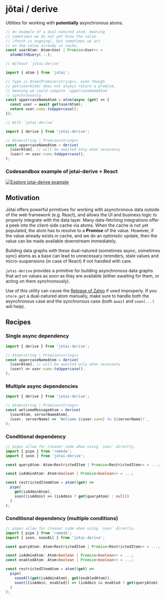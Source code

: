 # jōtai / derive

Utilities for working with **potentially** asynchronous atoms.

```ts
// An example of a dual-natured atom, meaning
// sometimes we do not yet know the value
// (fetch is ongoing), but sometimes we act
// on the value already in cache.
const userAtom: Atom<User | Promise<User>> =
  atomWithQuery(...);

```

```ts
// Without `jotai-derive`

import { atom } from 'jotai';

// Type is Atom<Promise<string>>, even though
// get(userAtom) does not always return a promise,
// meaning we could compute `uppercaseNameAtom`
// synchronously.
const uppercaseNameAtom = atom(async (get) => {
  const user = await get(userAtom);
  return user.name.toUppercase();
});

```

```ts
// With `jotai-derive`

import { derive } from 'jotai-derive';

// Atom<string | Promise<string>>
const uppercaseNameAtom = derive(
  [userAtom], // will be awaited only when necessary
  (user) => user.name.toUppercase(),
);
```

### Codesandbox example of jotai-derive + React

[![Explore jotai-derive example](https://codesandbox.io/static/img/play-codesandbox.svg)](https://codesandbox.io/p/sandbox/jotai-derive-example-7422pk?file=%2Fsrc%2FApp.tsx%3A17%2C10)

## Motivation

Jōtai offers powerful primitives for working with asynchronous data outside of the web framework (e.g. React), and allows the UI and business logic to
properly integrate with the data layer. Many data-fetching integrations offer a peek into the client-side cache via atoms. When the cache
is not yet populated, the atom has to resolve to a **Promise** of the value. However, if the value already exists in cache, and we do an optimistic update, then the value can be made available downstream
immediately.

Building data graphs with these dual-natured (sometimes async, sometimes sync) atoms as a base can lead to unnecessary rerenders, stale values and micro-suspensions (in case of React) if not handled with care.

`jotai-derive` provides a primitive for building asynchronous data graphs
that act on values as soon as they are available (either awaiting for them, or acting on them synchronously).

Use of this utility can cause the [Release of Zalgo](https://blog.izs.me/2013/08/designing-apis-for-asynchrony/) if used improperly.
If you `store.get` a dual-natured atom manually, make sure to handle both the
asynchronous case and the synchronous case (both `await` and `soon(...)` will help).

## Recipes

### Single async dependency

```ts
import { derive } from 'jotai-derive';

// Atom<string | Promise<string>>
const uppercaseNameAtom = derive(
  [userAtom], // will be awaited only when necessary
  (user) => user.name.toUppercase(),
);
```

### Multiple async dependencies

```ts
import { derive } from 'jotai-derive';

// Atom<string | Promise<string>>
const welcomeMessageAtom = derive(
  [userAtom, serverNameAtom],
  (user, serverName) => `Welcome ${user.name} to ${serverName}!`,
);
```

### Conditional dependency

```ts
// pipes allow for cleaner code when using `soon` directly.
import { pipe } from 'remeda';
import { soon } from 'jotai-derive';

const queryAtom: Atom<RestrictedItem | Promise<RestrictedItem>> = ...;

const isAdminAtom: Atom<boolean | Promise<boolean>> = ...;

const restrictedItemAtom = atom((get) =>
  pipe(
    get(isAdminAtom),
    soon((isAdmin) => (isAdmin ? get(queryAtom) : null))
  )
);
```

### Conditional dependency (multiple conditions)

```ts
// pipes allow for cleaner code when using `soon` directly.
import { pipe } from 'remeda';
import { soon, soonALl } from 'jotai-derive';

const queryAtom: Atom<RestrictedItem | Promise<RestrictedItem>> = ...;

const isAdminAtom: Atom<boolean | Promise<boolean>> = ...;
const enabledAtom: Atom<boolean | Promise<boolean>> = ...;

const restrictedItemAtom = atom((get) =>
  pipe(
    soonAll(get(isAdminAtom), get(enabledAtom)),
    soon(([isAdmin, enabled]) => (isAdmin && enabled ? get(queryAtom) : null))
  )
);

```
